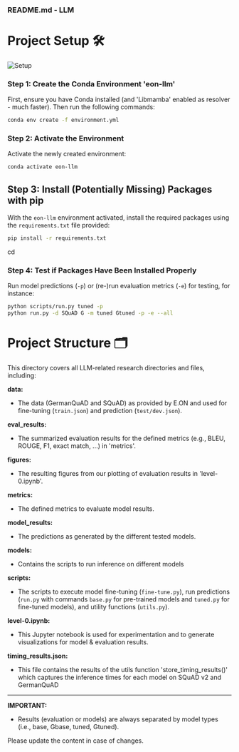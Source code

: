 ### README.md - LLM 

# Project Setup 🛠️

![Setup](https://drive.google.com/uc?id=12fwXHFsfRBz2R1S9WgwP8VADEhVQrTQm)


### Step 1: Create the Conda Environment 'eon-llm'
First, ensure you have Conda installed (and 'Libmamba' enabled as resolver - much faster). Then run the following commands:

```sh
conda env create -f environment.yml
```

### Step 2: Activate the Environment
Activate the newly created environment:

```sh
conda activate eon-llm
```

## Step 3: Install (Potentially Missing) Packages with pip
With the `eon-llm` environment activated, install the required packages using the `requirements.txt` file provided:

```sh
pip install -r requirements.txt
```
cd
### Step 4: Test if Packages Have Been Installed Properly
Run model predictions (`-p`) or (re-)run evaluation metrics (`-e`) for testing, for instance:

```sh
python scripts/run.py tuned -p
python run.py -d SQuAD G -m tuned Gtuned -p -e --all
```

# Project Structure 🗂️

This directory covers all LLM-related research directories and files, including:

**data:**
- The data (GermanQuAD and SQuAD) as provided by E.ON and used for fine-tuning (`train.json`) and prediction (`test/dev.json`).

**eval_results:**
- The summarized evaluation results for the defined metrics (e.g., BLEU, ROUGE, F1, exact match, ...) in 'metrics'.

**figures:**
- The resulting figures from our plotting of evaluation results in 'level-0.ipynb'.

**metrics:**
- The defined metrics to evaluate model results.

**model_results:**
- The predictions as generated by the different tested models.

**models:**
- Contains the scripts to run inference on different models

**scripts:**
- The scripts to execute model fine-tuning (`fine-tune.py`), run predictions (`run.py` with commands `base.py` for pre-trained models and `tuned.py` for fine-tuned models), and utility functions (`utils.py`).

**level-0.ipynb:**
- This Jupyter notebook is used for experimentation and to generate visualizations for model & evaluation results.

**timing_results.json:**
- This file contains the results of the utils function 'store_timing_results()' which captures the inference times for each model on SQuAD v2 and GermanQuAD


--------------------

**IMPORTANT:**
- Results (evaluation or models) are always separated by model types (i.e., base, Gbase, tuned, Gtuned).

Please update the content in case of changes. 